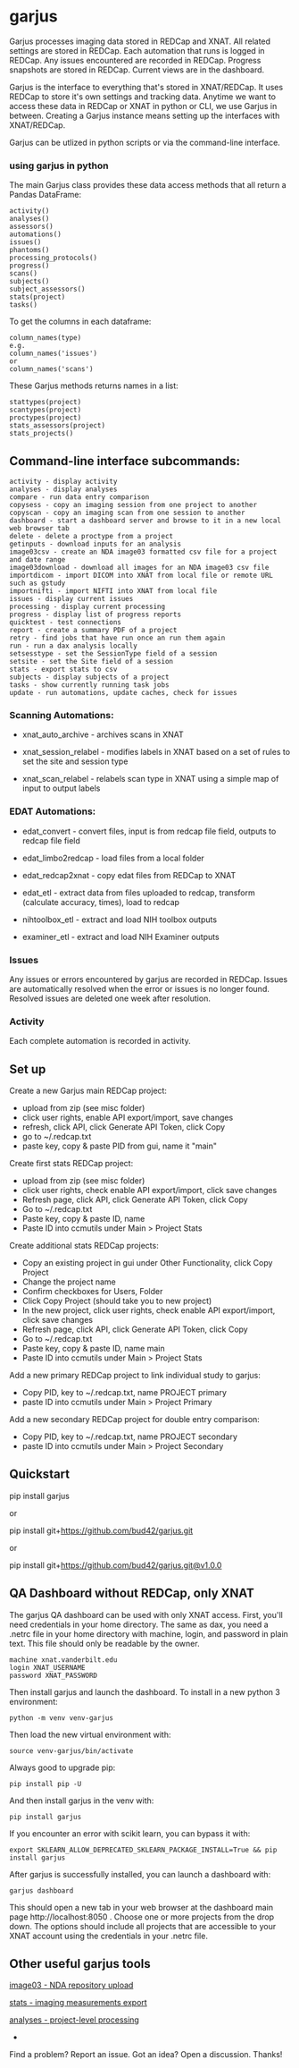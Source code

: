 # garjus

Garjus processes imaging data stored in REDCap and XNAT. All related settings are stored in REDCap. Each automation that runs is logged in REDCap. Any issues encountered are recorded in REDCap. Progress snapshots are stored in REDCap. Current views are in the dashboard.


Garjus is the interface to everything that's stored in XNAT/REDCap. It uses
REDCap to store it's own settings and tracking data. Anytime we want to
access these data in REDCap or XNAT in python or CLI, we use Garjus in between.
Creating a Garjus instance means setting up the interfaces with XNAT/REDCap.

Garjus can be utlized in python scripts or via the command-line interface.


### using garjus in python

The main Garjus class provides these data access methods that 
all return a Pandas DataFrame:

```
activity()
analyses()
assessors()
automations()
issues()
phantoms()
processing_protocols()
progress()
scans()
subjects()
subject_assessors()
stats(project)
tasks()
```


To get the columns in each dataframe:

```
column_names(type)
e.g. 
column_names('issues')
or
column_names('scans')
```


These Garjus methods returns names in a list:

```
stattypes(project)
scantypes(project)
proctypes(project)
stats_assessors(project)
stats_projects()
```

## Command-line interface subcommands:
```
activity - display activity
analyses - display analyses
compare - run data entry comparison
copysess - copy an imaging session from one project to another
copyscan - copy an imaging scan from one session to another
dashboard - start a dashboard server and browse to it in a new local web browser tab
delete - delete a proctype from a project
getinputs - download inputs for an analysis
image03csv - create an NDA image03 formatted csv file for a project and date range
image03download - download all images for an NDA image03 csv file
importdicom - import DICOM into XNAT from local file or remote URL such as gstudy
importnifti - import NIFTI into XNAT from local file
issues - display current issues
processing - display current processing
progress - display list of progress reports
quicktest - test connections
report - create a summary PDF of a project
retry - find jobs that have run once an run them again
run - run a dax analysis locally
setsesstype - set the SessionType field of a session
setsite - set the Site field of a session
stats - export stats to csv
subjects - display subjects of a project
tasks - show currently running task jobs
update - run automations, update caches, check for issues
```

### Scanning Automations:

  - xnat\_auto\_archive - archives scans in XNAT

  - xnat\_session\_relabel - modifies labels in XNAT based on a set of rules to set the site and session type

  - xnat\_scan\_relabel - relabels scan type in XNAT using a simple map of input to output labels


### EDAT Automations:

  - edat_convert - convert files, input is from redcap file field, outputs to redcap file field

  - edat_limbo2redcap - load files from a local folder

  - edat_redcap2xnat - copy edat files from REDCap to XNAT

  - edat_etl - extract data from files uploaded to redcap, transform (calculate accuracy, times), load to redcap

  - nihtoolbox_etl - extract and load NIH toolbox outputs

  - examiner_etl - extract and load NIH Examiner outputs

### Issues
Any issues or errors encountered by garjus are recorded in REDCap.
Issues are automatically resolved when the error or issues is no longer found.
Resolved issues are deleted one week after resolution.

### Activity
Each complete automation is recorded in activity.



## Set up

Create a new Garjus main REDCap project:

  - upload from zip (see misc folder)
  - click user rights, enable API export/import, save changes
  - refresh, click API, click Generate API Token, click Copy
  - go to ~/.redcap.txt
  - paste key, copy & paste PID from gui, name it "main"

Create first stats REDCap project:

  - upload from zip (see misc folder)
  - click user rights, check enable API export/import, click save changes
  - Refresh page, click API, click Generate API Token, click Copy
  - Go to ~/.redcap.txt
  - Paste key, copy & paste ID, name
  - Paste ID into ccmutils under Main > Project Stats

Create additional stats REDCap projects:

  - Copy an existing project in gui under Other Functionality, click Copy Project
  - Change the project name
  - Confirm checkboxes for Users, Folder
  - Click Copy Project (should take you to new project)
  - In the new project, click user rights, check enable API export/import, click save changes
  - Refresh page, click API, click Generate API Token, click Copy
  - Go to ~/.redcap.txt
  - Paste key, copy & paste ID, name main
  - Paste ID into ccmutils under Main > Project Stats


Add a new primary REDCap project to link individual study to garjus:
  
  - Copy PID, key to ~/.redcap.txt, name PROJECT primary
  - paste ID into ccmutils under Main > Project Primary


Add a new secondary REDCap project for double entry comparison:
  
  - Copy PID, key to ~/.redcap.txt, name PROJECT secondary 
  - paste ID into ccmutils under Main > Project Secondary

## Quickstart

pip install garjus

or

pip install git+https://github.com/bud42/garjus.git

or

pip install git+https://github.com/bud42/garjus.git@v1.0.0

## QA Dashboard without REDCap, only XNAT


The garjus QA dashboard can be used with only XNAT access. First, you'll need credentials in
your home directory. The same as dax, you need a .netrc file in your home directory with machine, login, and password in plain text. This file should only be readable by the owner.
```
machine xnat.vanderbilt.edu
login XNAT_USERNAME
password XNAT_PASSWORD
```
Then install garjus and launch the dashboard. To install in a new python 3 environment:
```
python -m venv venv-garjus
```
Then load the new virtual environment with:
```
source venv-garjus/bin/activate
```
Always good to upgrade pip:
```
pip install pip -U
```
And then install garjus in the venv with:
```
pip install garjus
```
If you encounter an error with scikit learn, you can bypass it with:
```
export SKLEARN_ALLOW_DEPRECATED_SKLEARN_PACKAGE_INSTALL=True && pip install garjus
```
After garjus is successfully installed, you can launch a dashboard with:
```
garjus dashboard
```

This should open a new tab in your web browser at the dashboard main page http://localhost:8050 .
Choose one or more projects from the drop down. The options should include all projects that are accessible to your XNAT account using the credentials in your .netrc file.


## Other useful garjus tools
[image03 - NDA repository upload](docs/nda.md)

[stats - imaging measurements export](docs/stats.md)

[analyses - project-level processing](docs/analyses.md)


-


Find a problem? Report an issue. Got an idea? Open a discussion. Thanks!
